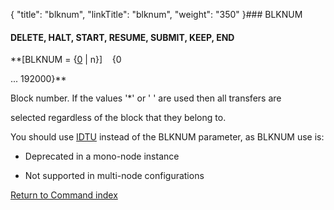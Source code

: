 {
    "title": "blknum",
    "linkTitle": "blknum",
    "weight": "350"
}### <span id="blknum"></span>BLKNUM

#### DELETE, HALT, START, RESUME, SUBMIT, KEEP, END

**\[BLKNUM = {<u>0</u> | n}\]    {0
... 192000}**

Block number. If the values '\*' or ' ' are used then all transfers are
selected regardless of the block that they belong to.

You should use [IDTU](idtu) instead of the BLKNUM parameter, as BLKNUM use is:

-   Deprecated in a mono-node instance
-   Not supported in multi-node configurations

[Return to Command index](../)
